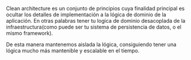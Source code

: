 
Clean architecture es un conjunto de principios cuya finalidad principal es ocultar los detalles de implementación a la lógica de dominio de la aplicación. En otras palabras tener tu logica de dominio desacoplada de la infraestructura(como puede ser tu sistema de persistencia de datos, o el mismo framework).

De esta manera mantenemos aislada la lógica, consiguiendo tener una lógica mucho más mantenible y escalable en el tiempo.

